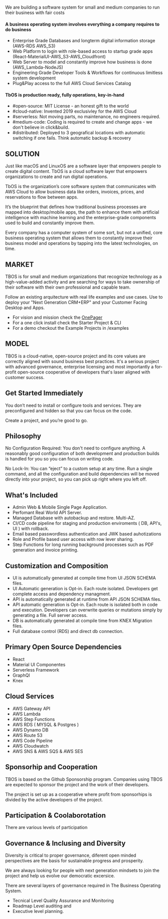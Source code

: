 We are building a software system for small and medium companies to run their business with fair costs

#### A business operating system involves everything a company requires to do business
* Enterprise Grade Databases and longterm digital information storage (AWS-RDS AWS_S3)
* Web Platform to login with role-based access to startup grade apps (React-MaterialUI-AWS_S3-AWS_Cloudfront)
* Web Server to model and constantly improve how business is done (AWS_Lambda-NodeJS)
* Engineering Grade Developer Tools & Workflows for continuous limitless system development
* Plug&Play access to the full AWS Cloud Services Catalog

#### TbOS is production ready, fully operations, key-in-hand
* #open-source: MIT License - an honest gift to the world
* #cloud-native: Invented 2019 exclusivley for the AWS Cloud
* #serverless: Not moving parts, no maintenance, no engineers required.
* #medium-code: Coding is required to create and change apps - we don't believe in click&build.
* #distributed: Deployed to 3 geografical locations with automatic switching if one fails. Think automatic backup & recovery


## SOLUTION
Just like macOS and LinuxOS are a software layer that empowers people to create digital content. TbOS is a cloud software layer that empowers organizations to create and run digital operations.

TbOS is the organization’s core software system that communicates with AWS Cloud to allow business data like orders, invoices, prices, and reservations to flow between apps.

It’s the blueprint that defines how traditional business processes are mapped into desktop/mobile apps, the path to enhance them with artificial intelligence with machine learning and the enterprise-grade components used to build and constantly improve them.

Every company has a computer system of some sort, but not a unified, core business operating system that allows them to constantly improve their business model and operations by tapping into the latest technologies, on time.

## MARKET 
TBOS is for small and medium organizations that recognize technology as a high-value-added activity and are searching for ways to take ownership of their software with their own professional and capable team.

Follow an existing arquitecture with real life examples and use cases. Use to deploy your "Next Generation CRM+ERP" and your Customer Facing Desktop and Apps.

* For vision and mission check the [OnePager](./ONE_PAGER.md)
* For a one click install check the Starter Project & CLI
* For a demo checkout the Example Projects in /examples

## MODEL

TBOS is a cloud-native, open-source project and its core values are correctly aligned with sound business best practices. It's a serious project with advanced governance, enterprise licensing and most importantly a for-profit open-source cooperative of developers that's laser aligned with customer success.

## Get Started Immediately
You don’t need to install or configure tools and services.
They are preconfigured and hidden so that you can focus on the code.

Create a project, and you’re good to go.

## Philosophy

No Configuration Required: You don't need to configure anything. A reasonably good configuration of both development and production builds is handled for you so you can focus on writing code.

No Lock-In: You can “eject” to a custom setup at any time. Run a single command, and all the configuration and build dependencies will be moved directly into your project, so you can pick up right where you left off.

## What's Included

* Admin Web & Mobile Single Page Application.
* Perfomant Real World API Server.
* Managed Database with autobackup and restore. Multi-AZ.
* CI/CD code pipeline for staging and production enviroments ( DB, API's, UI ) with rollback.
* Email based passwordless authentication and JWK based auhotizations
* Role and Profile based user access with row lever sharing.
* Step Functions for long running background processes such as PDF generation and invoice printing.

## Customization and Composition

* UI is automatically generated at compile time from UI JSON SCHEMA files. 
* UI Automatic generation is Opt-in. Each route isolated. Developers get complete access and dependency managment.
* API is automatically generated at runtime from API JSON SCHEMA files.
* API automatic generation is Opt-in. Each route is isolated both in code and execution. Developers can overwrite queries or mutations simply by generating a file. Full server access.
* DB is automatically generated at compile time from KNEX Migration files.
* Full database control (RDS) and direct db connection.

## Primary Open Source Dependencies

* React
* Material UI Componentes
* Serverless Framework
* GraphQl
* Knex

## Cloud Services
* AWS Gateway API
* AWS Lambda
* AWS Step Functions
* AWS RDS ( MYSQL & Postgres )
* AWS Dynamo DB
* AWS Route 53
* AWS Code Pipeline
* AWS Cloudwatch
* AWS SNS & AWS SQS & AWS SES


## Sponsorhip and Cooperation

TBOS is based on the Github Sponsorship program. Companies using TBOS are expected to sponsor the project and the work of their developers.

The project is set up as a cooperative where profit from sponsorhips is divided by the active developers of the project.

## Participation & Coolaborotation
There are various levels of participation

## Governance & Inclusing and Diversity
Diversity is critical to proper governance, diferent open minded perspectives are the basis for sustainable progress and prosperity.

We are always looking for people with next generation  mindsets to join the project and help us evolve our democratic excersice.

There are several layers of governance required in The Business Operating System.
* Tecnical Level Quality Assurance and Monitoring
* Roadmap Level auditing and 
* Executive level planning.
